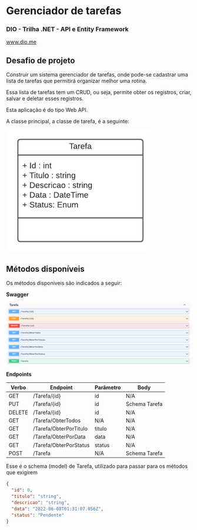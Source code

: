 # Gerenciador de tarefas

### DIO - Trilha .NET - API e Entity Framework
www.dio.me

## Desafio de projeto

Construir um sistema gerenciador de tarefas, onde pode-se cadastrar uma lista de tarefas que permitirá organizar melhor uma rotina.

Essa lista de tarefas tem um CRUD, ou seja, permite obter os registros, criar, salvar e deletar esses registros.

Esta aplicação é do tipo Web API.

A classe principal, a classe de tarefa, é a seguinte:

![Diagrama da classe Tarefa](diagrama.png)


## Métodos disponíveis
Os métodos disponiveis são indicados a seguir:


**Swagger**


![Métodos Swagger](swagger.png)


**Endpoints**


| Verbo  | Endpoint                | Parâmetro | Body          |
|--------|-------------------------|-----------|---------------|
| GET    | /Tarefa/{id}            | id        | N/A           |
| PUT    | /Tarefa/{id}            | id        | Schema Tarefa |
| DELETE | /Tarefa/{id}            | id        | N/A           |
| GET    | /Tarefa/ObterTodos      | N/A       | N/A           |
| GET    | /Tarefa/ObterPorTitulo  | titulo    | N/A           |
| GET    | /Tarefa/ObterPorData    | data      | N/A           |
| GET    | /Tarefa/ObterPorStatus  | status    | N/A           |
| POST   | /Tarefa                 | N/A       | Schema Tarefa |

Esse é o schema (model) de Tarefa, utilizado para passar para os métodos que exigirem

```json
{
  "id": 0,
  "titulo": "string",
  "descricao": "string",
  "data": "2022-06-08T01:31:07.056Z",
  "status": "Pendente"
}
```


